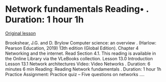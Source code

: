 # Network fundamentals Reading• . Duration: 1 hour 1h

[Original lesson](https://www.coursera.org/learn/uol-how-computers-work/supplement/9RIUK/network-fundamentals)

Brookshear, J.G. and D. Brylow Computer science: an overview . (Harlow: Pearson Education, 2019) 13th edition (Global Edition). Chapter 4 Networking and the internet. Read Section 4.1. This reading is available in the Online Library via the VLeBooks collection. Lesson 13.0 Introduction Lesson 13.1 Network architectures Video: Video Networks . Duration: 6 minutes 6 min Reading: Reading Network fundamentals . Duration: 1 hour 1h Practice Assignment: Practice quiz – Five questions on networks ....


